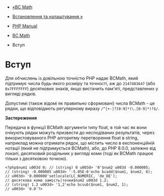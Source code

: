 - [«BC Math](book.bc.md)
- [Встановлення та налаштування »](bc.setup.md)

- [PHP Manual](index.md)
- [BC Math](book.bc.md)
-   Вступ

# Вступ

Для обчислень із довільною точністю PHP надає BCMath,
який підтримує числа будь-якого розміру та точності, аж до
`2147483647` (або `0x7FFFFFFF`) десяткових знаків, якщо вистачить пам'яті,
представлених у вигляді рядків.

Допустимі (також відомі як правильно сформовані) числа BCMath -
це рядки, що відповідають регулярному виразу
`/^[+-]?[0-9]*(\.[0-9]*)?$/`.

**Застереження**

Передача в функції BCMath аргументи типу float, в той час як вони
очікують рядки можуть призвести до несподіваних результатів, через
використовуваного PHP алгоритму перетворення float в string, наприклад
можна отримати рядок, що містить число в експоненційній нотації
(який не підтримується BCMath), або, до PHP 8.0.0, залежно від
локалі, десятковий роздільник у вигляді коми (тоді як BCMath працює
тільки з десятковою точкою).

`<?php$num1 u003d 0; // (string) 0 u003d> '0'$num2 u003d -0.000005; // (string) -0.000005 u003d> '-5.05E-6'echo bcadd($num1, $num2, 6); // u003d> '0.000000'setlocale(LC_NUMERIC, 'de_DE'); // десяткова кома замість|точки$num2 u003d 1.2; // (string) 1.2 u003d> '1,2'echo bcsub($num1, $num2, 1); // u003d> '0.0'?> `
